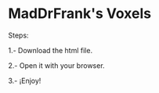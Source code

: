 # MadDrFrank's Voxels

Steps:

1.- Download the html file.

2.- Open it with your browser.

3.- ¡Enjoy!
